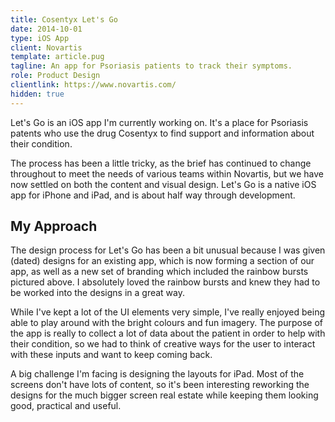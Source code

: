 ```yaml
---
title: Cosentyx Let's Go
date: 2014-10-01
type: iOS App
client: Novartis
template: article.pug
tagline: An app for Psoriasis patients to track their symptoms.
role: Product Design
clientlink: https://www.novartis.com/
hidden: true
---
```


Let's Go is an iOS app I'm currently working on. It's a place for Psoriasis patents who use the drug Cosentyx to find support and information about their condition.

The process has been a little tricky, as the brief has continued to change throughout to meet the needs of various teams within Novartis, but we have now settled on both the content and visual design. Let's Go is a native iOS app for iPhone and iPad, and is about half way through development.

## My Approach

The design process for Let's Go has been a bit unusual because I was given (dated) designs for an existing app, which is now forming a section of our app, as well as a new set of branding which included the rainbow bursts pictured above. I absolutely loved the rainbow bursts and knew they had to be worked into the designs in a great way.

While I've kept a lot of the UI elements very simple, I've really enjoyed being able to play around with the bright colours and fun imagery. The purpose of the app is really to collect a lot of data about the patient in order to help with their condition, so we had to think of creative ways for the user to interact with these inputs and want to keep coming back.

A big challenge I'm facing is designing the layouts for iPad. Most of the screens don't have lots of content, so it's been interesting reworking the designs for the much bigger screen real estate while keeping them looking good, practical and useful.
